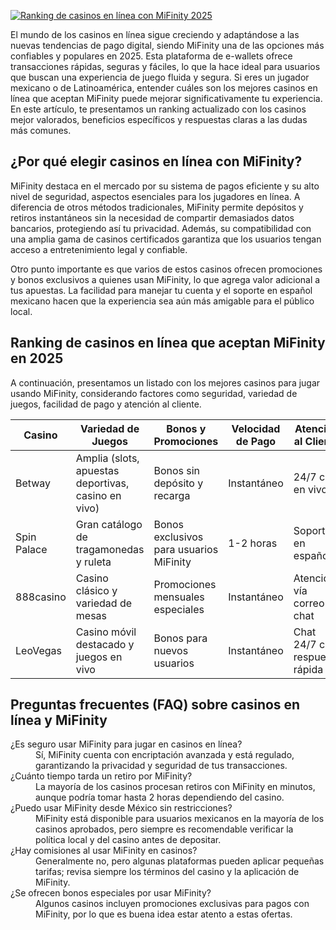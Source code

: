 [![Ranking de casinos en línea con MiFinity 2025](https://123-caf.pages.dev/gitsignup.png)](https://vrmoo.ru/Bt82HjjY)

<p>El mundo de los casinos en línea sigue creciendo y adaptándose a las nuevas tendencias de pago digital, siendo MiFinity una de las opciones más confiables y populares en 2025. Esta plataforma de e-wallets ofrece transacciones rápidas, seguras y fáciles, lo que la hace ideal para usuarios que buscan una experiencia de juego fluida y segura. Si eres un jugador mexicano o de Latinoamérica, entender cuáles son los mejores casinos en línea que aceptan MiFinity puede mejorar significativamente tu experiencia. En este artículo, te presentamos un ranking actualizado con los casinos mejor valorados, beneficios específicos y respuestas claras a las dudas más comunes.</p>  <h2>¿Por qué elegir casinos en línea con MiFinity?</h2> <p>MiFinity destaca en el mercado por su sistema de pagos eficiente y su alto nivel de seguridad, aspectos esenciales para los jugadores en línea. A diferencia de otros métodos tradicionales, MiFinity permite depósitos y retiros instantáneos sin la necesidad de compartir demasiados datos bancarios, protegiendo así tu privacidad. Además, su compatibilidad con una amplia gama de casinos certificados garantiza que los usuarios tengan acceso a entretenimiento legal y confiable.</p> <p>Otro punto importante es que varios de estos casinos ofrecen promociones y bonos exclusivos a quienes usan MiFinity, lo que agrega valor adicional a tus apuestas. La facilidad para manejar tu cuenta y el soporte en español mexicano hacen que la experiencia sea aún más amigable para el público local.</p>  <h2>Ranking de casinos en línea que aceptan MiFinity en 2025</h2> <p>A continuación, presentamos un listado con los mejores casinos para jugar usando MiFinity, considerando factores como seguridad, variedad de juegos, facilidad de pago y atención al cliente.</p>  <table>   <thead>     <tr>       <th>Casino</th>       <th>Variedad de Juegos</th>       <th>Bonos y Promociones</th>       <th>Velocidad de Pago</th>       <th>Atención al Cliente</th>     </tr>   </thead>   <tbody>     <tr>       <td>Betway</td>       <td>Amplia (slots, apuestas deportivas, casino en vivo)</td>       <td>Bonos sin depósito y recarga</td>       <td>Instantáneo</td>       <td>24/7 chat en vivo</td>     </tr>     <tr>       <td>Spin Palace</td>       <td>Gran catálogo de tragamonedas y ruleta</td>       <td>Bonos exclusivos para usuarios MiFinity</td>       <td>1-2 horas</td>       <td>Soporte en español</td>     </tr>     <tr>       <td>888casino</td>       <td>Casino clásico y variedad de mesas</td>       <td>Promociones mensuales especiales</td>       <td>Instantáneo</td>       <td>Atención vía correo y chat</td>     </tr>     <tr>       <td>LeoVegas</td>       <td>Casino móvil destacado y juegos en vivo</td>       <td>Bonos para nuevos usuarios</td>       <td>Instantáneo</td>       <td>Chat 24/7 con respuesta rápida</td>     </tr>   </tbody> </table>  <h2>Preguntas frecuentes (FAQ) sobre casinos en línea y MiFinity</h2>  <dl>   <dt>¿Es seguro usar MiFinity para jugar en casinos en línea?</dt>   <dd>Sí, MiFinity cuenta con encriptación avanzada y está regulado, garantizando la privacidad y seguridad de tus transacciones.</dd>    <dt>¿Cuánto tiempo tarda un retiro por MiFinity?</dt>   <dd>La mayoría de los casinos procesan retiros con MiFinity en minutos, aunque podría tomar hasta 2 horas dependiendo del casino.</dd>    <dt>¿Puedo usar MiFinity desde México sin restricciones?</dt>   <dd>MiFinity está disponible para usuarios mexicanos en la mayoría de los casinos aprobados, pero siempre es recomendable verificar la política local y del casino antes de depositar.</dd>    <dt>¿Hay comisiones al usar MiFinity en casinos?</dt>   <dd>Generalmente no, pero algunas plataformas pueden aplicar pequeñas tarifas; revisa siempre los términos del casino y la aplicación de MiFinity.</dd>    <dt>¿Se ofrecen bonos especiales por usar MiFinity?</dt>   <dd>Algunos casinos incluyen promociones exclusivas para pagos con MiFinity, por lo que es buena idea estar atento a estas ofertas.</dd> </dl>
